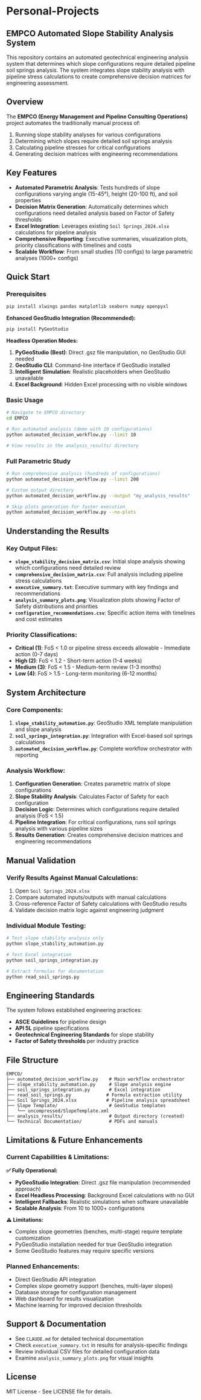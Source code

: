# Personal-Projects

## EMPCO Automated Slope Stability Analysis System

This repository contains an automated geotechnical engineering analysis system that determines which slope configurations require detailed pipeline soil springs analysis. The system integrates slope stability analysis with pipeline stress calculations to create comprehensive decision matrices for engineering assessment.

## Overview

The **EMPCO (Energy Management and Pipeline Consulting Operations)** project automates the traditionally manual process of:
1. Running slope stability analyses for various configurations
2. Determining which slopes require detailed soil springs analysis  
3. Calculating pipeline stresses for critical configurations
4. Generating decision matrices with engineering recommendations

## Key Features

- **Automated Parametric Analysis**: Tests hundreds of slope configurations varying angle (15-45°), height (20-100 ft), and soil properties
- **Decision Matrix Generation**: Automatically determines which configurations need detailed analysis based on Factor of Safety thresholds
- **Excel Integration**: Leverages existing `Soil Springs_2024.xlsx` calculations for pipeline analysis
- **Comprehensive Reporting**: Executive summaries, visualization plots, priority classifications with timelines and costs
- **Scalable Workflow**: From small studies (10 configs) to large parametric analyses (1000+ configs)

## Quick Start

### Prerequisites
```bash
pip install xlwings pandas matplotlib seaborn numpy openpyxl
```

**Enhanced GeoStudio Integration (Recommended):**
```bash
pip install PyGeoStudio
```

**Headless Operation Modes:**
1. **PyGeoStudio (Best)**: Direct .gsz file manipulation, no GeoStudio GUI needed
2. **GeoStudio CLI**: Command-line interface if GeoStudio installed
3. **Intelligent Simulation**: Realistic placeholders when GeoStudio unavailable
4. **Excel Background**: Hidden Excel processing with no visible windows

### Basic Usage
```bash
# Navigate to EMPCO directory
cd EMPCO

# Run automated analysis (demo with 10 configurations)
python automated_decision_workflow.py --limit 10

# View results in the analysis_results/ directory
```

### Full Parametric Study
```bash
# Run comprehensive analysis (hundreds of configurations)
python automated_decision_workflow.py --limit 200

# Custom output directory
python automated_decision_workflow.py --output "my_analysis_results"

# Skip plots generation for faster execution
python automated_decision_workflow.py --no-plots
```

## Understanding the Results

### Key Output Files:
- **`slope_stability_decision_matrix.csv`**: Initial slope analysis showing which configurations need detailed review
- **`comprehensive_decision_matrix.csv`**: Full analysis including pipeline stress calculations
- **`executive_summary.txt`**: Executive summary with key findings and recommendations
- **`analysis_summary_plots.png`**: Visualization plots showing Factor of Safety distributions and priorities
- **`configuration_recommendations.csv`**: Specific action items with timelines and cost estimates

### Priority Classifications:
- **Critical (1)**: FoS < 1.0 or pipeline stress exceeds allowable - Immediate action (0-7 days)
- **High (2)**: FoS < 1.2 - Short-term action (1-4 weeks)
- **Medium (3)**: FoS < 1.5 - Medium-term review (1-3 months)
- **Low (4)**: FoS > 1.5 - Long-term monitoring (6-12 months)

## System Architecture

### Core Components:
1. **`slope_stability_automation.py`**: GeoStudio XML template manipulation and slope analysis
2. **`soil_springs_integration.py`**: Integration with Excel-based soil springs calculations
3. **`automated_decision_workflow.py`**: Complete workflow orchestrator with reporting

### Analysis Workflow:
1. **Configuration Generation**: Creates parametric matrix of slope configurations
2. **Slope Stability Analysis**: Calculates Factor of Safety for each configuration
3. **Decision Logic**: Determines which configurations require detailed analysis (FoS < 1.5)
4. **Pipeline Integration**: For critical configurations, runs soil springs analysis with various pipeline sizes
5. **Results Generation**: Creates comprehensive decision matrices and engineering recommendations

## Manual Validation

### Verify Results Against Manual Calculations:
1. Open `Soil Springs_2024.xlsx`
2. Compare automated inputs/outputs with manual calculations
3. Cross-reference Factor of Safety calculations with GeoStudio results
4. Validate decision matrix logic against engineering judgment

### Individual Module Testing:
```bash
# Test slope stability analysis only
python slope_stability_automation.py

# Test Excel integration
python soil_springs_integration.py

# Extract formulas for documentation  
python read_soil_springs.py
```

## Engineering Standards

The system follows established engineering practices:
- **ASCE Guidelines** for pipeline design
- **API 5L** pipeline specifications  
- **Geotechnical Engineering Standards** for slope stability
- **Factor of Safety thresholds** per industry practice

## File Structure

```
EMPCO/
├── automated_decision_workflow.py    # Main workflow orchestrator
├── slope_stability_automation.py     # Slope analysis engine
├── soil_springs_integration.py       # Excel integration
├── read_soil_springs.py             # Formula extraction utility
├── Soil Springs_2024.xlsx           # Pipeline analysis spreadsheet
├── Slope Template/                   # GeoStudio templates
│   └── uncompressed/SlopeTemplate.xml
├── analysis_results/                 # Output directory (created)
└── Technical Documentation/          # PDFs and manuals
```

## Limitations & Future Enhancements

### Current Capabilities & Limitations:

**✅ Fully Operational:**
- **PyGeoStudio Integration**: Direct .gsz file manipulation (recommended approach)
- **Excel Headless Processing**: Background Excel calculations with no GUI
- **Intelligent Fallbacks**: Realistic simulations when software unavailable
- **Scalable Analysis**: From 10 to 1000+ configurations

**⚠️ Limitations:**
- Complex slope geometries (benches, multi-stage) require template customization
- PyGeoStudio installation needed for true GeoStudio integration
- Some GeoStudio features may require specific versions

### Planned Enhancements:
- Direct GeoStudio API integration
- Complex slope geometry support (benches, multi-layer slopes)
- Database storage for configuration management
- Web dashboard for results visualization
- Machine learning for improved decision thresholds

## Support & Documentation

- See `CLAUDE.md` for detailed technical documentation
- Check `executive_summary.txt` in results for analysis-specific findings
- Review individual CSV files for detailed configuration data
- Examine `analysis_summary_plots.png` for visual insights

## License

MIT License - See LICENSE file for details.